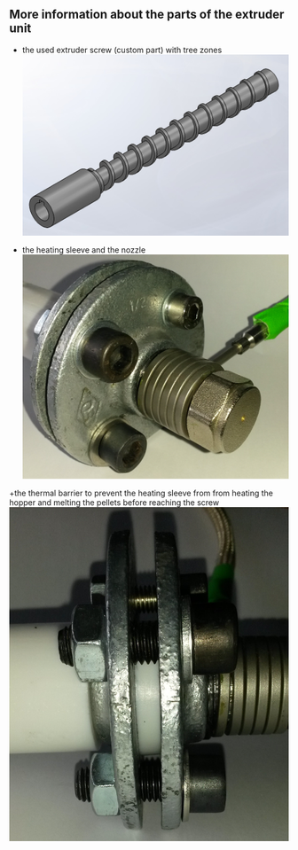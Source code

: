 ## More information about the parts of the extruder unit

+ the used extruder screw (custom part) with tree zones
![screw](images/extruder_images/extruder_screw.jpg)

+ the heating sleeve and the nozzle
![heating-sleeve](images/extruder_images/heating-sleeve.jpg)

+the thermal barrier to prevent the heating sleeve from from heating the hopper and melting the pellets before reaching the screw
![barrier](images/extruder_images/thermal_barrier.jpg)